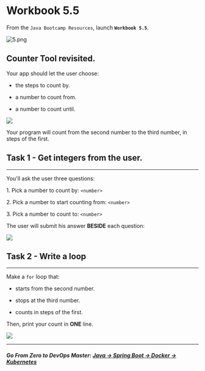 # Workbook 5.5

From the `Java Bootcamp Resources`, launch **`Workbook 5.5`**.

![5.png](https://img-c.udemycdn.com/redactor/raw/article_lecture/2025-01-04_02-50-12-9a3f9bb2e9c23335f7413e663c8b45c2.png)

Counter Tool revisited.
-----------------------

Your app should let the user choose:

-  the steps to count by.

-  a number to count from.

-  a number to count until.

![](https://img-c.udemycdn.com/redactor/raw/article_lecture/2025-01-04_02-50-12-b539c0b600055c820b9c7e5b34e906eb.gif)

Your program will count from the second number to the third number, in steps of the first.

## Task 1 - Get integers from the user.
------------------------------------

You'll ask the user three questions:

1\. Pick a number to count by: `<number>`

2\. Pick a number to start counting from: `<number>`

3\. Pick a number to count to: `<number>`

The user will submit his answer **BESIDE** each question:

![](https://img-c.udemycdn.com/redactor/raw/article_lecture/2025-01-04_02-50-12-c9e15c40cf2af3b58616e2e70d27b131.png)

## Task 2 - Write a loop
---------------------

Make a `for` loop that:

-  starts from the second number.

-  stops at the third number.

-  counts in steps of the first.

Then, print your count in **ONE** line.

![](https://img-c.udemycdn.com/redactor/raw/article_lecture/2025-01-04_02-50-12-ac5ef7332b9f2d31c7be375531d9491b.gif)

----------
##### **Go From Zero to DevOps Master**: *[Java → Spring Boot → Docker → Kubernetes](https://rslim087a.github.io/zero-devops-roadmap/)*